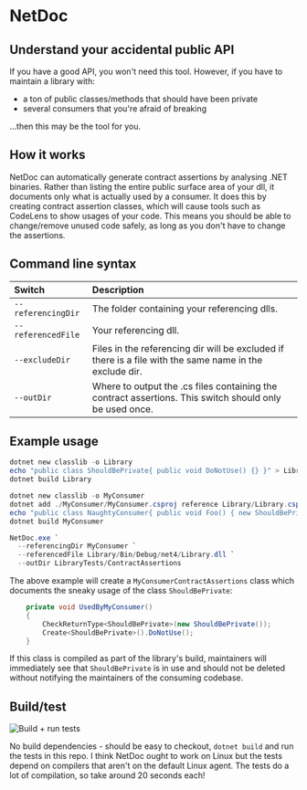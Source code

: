 # NetDoc
## Understand your accidental public API

If you have a good API, you won't need this tool.  However, if you have to maintain a library with:
 - a ton of public classes/methods that should have been private
 - several consumers that you're afraid of breaking
 
...then this may be the tool for you.

## How it works

NetDoc can automatically generate contract assertions by analysing .NET binaries.
Rather than listing the entire public surface area of your dll, it documents only what is actually used by a consumer.
It does this by creating contract assertion classes, which will cause tools such as CodeLens to show usages of your code.
This means you should be able to change/remove unused code safely, as long as you don't have to change the assertions.

## Command line syntax

Switch             | Description
:------------------|:-------------------
`--referencingDir` | The folder containing your referencing dlls.
`--referencedFile` | Your referencing dll.
`--excludeDir`     | Files in the referencing dir will be excluded if there is a file with the same name in the exclude dir.
`--outDir`         | Where to output the .cs files containing the contract assertions.  This switch should only be used once.

## Example usage

```powershell
dotnet new classlib -o Library
echo "public class ShouldBePrivate{ public void DoNotUse() {} }" > Library/ShouldBePrivate.cs
dotnet build Library

dotnet new classlib -o MyConsumer
dotnet add ./MyConsumer/MyConsumer.csproj reference Library/Library.csproj
echo "public class NaughtyConsumer{ public void Foo() { new ShouldBePrivate().DoNotUse(); } }" > MyConsumer/NaughtyConsumer.cs
dotnet build MyConsumer

NetDoc.exe `
  --referencingDir MyConsumer `
  --referencedFile Library/Bin/Debug/net4/Library.dll `
  --outDir LibraryTests/ContractAssertions
```
The above example will create a `MyConsumerContractAssertions` class which documents the sneaky usage of the class `ShouldBePrivate`:
```c#
    private void UsedByMyConsumer()
    {
        CheckReturnType<ShouldBePrivate>(new ShouldBePrivate());
        Create<ShouldBePrivate>().DoNotUse();
    }
```
If this class is compiled as part of the library's build, maintainers will immediately see that `ShouldBePrivate` is in use and should not be deleted without notifying the maintainers of the consuming codebase.

## Build/test

![Build + run tests](https://github.com/samblackburn/NetDoc/workflows/Build%20+%20run%20tests/badge.svg)

No build dependencies - should be easy to checkout, `dotnet build` and run the tests in this repo.  I think NetDoc ought to work on Linux but the tests depend on compilers that aren't on the default Linux agent.  The tests do a lot of compilation, so take around 20 seconds each!
